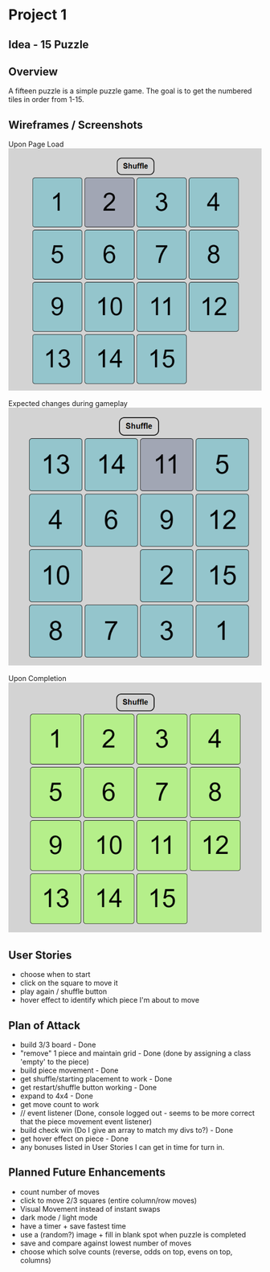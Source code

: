 # Project 1 

## Idea - 15 Puzzle

## Overview
A fifteen puzzle is a simple puzzle game. The goal is to get the numbered tiles in order from 1-15.

## Wireframes / Screenshots
Upon Page Load
![Page Load](assets/puzzle1.PNG)

Expected changes during gameplay
![During Game](assets/project%202.PNG)

Upon Completion
![Upon Completion](assets/puzzle3.PNG)


## User Stories
- choose when to start
- click on the square to move it
- play again / shuffle button
- hover effect to identify which piece I'm about to move

## Plan of Attack
- build 3/3 board - Done
- "remove" 1 piece and maintain grid - Done (done by assigning a class 'empty' to the piece)
- build piece movement - Done 
- get shuffle/starting placement to work - Done
- get restart/shuffle button working - Done
- expand to 4x4 - Done
- get move count to work
- // event listener (Done, console logged out - seems to be more correct that the piece movement event listener)
- build check win (Do I give an array to match my divs to?) - Done
- get hover effect on piece - Done 
- any bonuses listed in User Stories I can get in time for turn in.

## Planned Future Enhancements
- count number of moves
- click to move 2/3 squares (entire column/row moves)
- Visual Movement instead of instant swaps
- dark mode / light mode
- have a timer + save fastest time
- use a (random?) image + fill in blank spot when puzzle is completed
- save and compare against lowest number of moves
- choose which solve counts (reverse, odds on top, evens on top, columns)